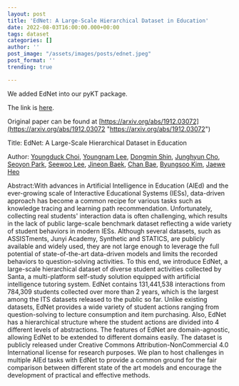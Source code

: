 ```yaml
---
layout: post
title: 'EdNet: A Large-Scale Hierarchical Dataset in Education'
date: 2022-08-03T16:00:00.000+00:00
tags: dataset
categories: []
author: ''
post_image: "/assets/images/posts/ednet.jpeg"
post_format: ''
trending: true

---
```

We added EdNet into our pyKT package.

The link is [here](https://pykt-toolkit.readthedocs.io/en/latest/datasets.html#ednet).

Original paper can be found at [https://arxiv.org/abs/1912.03072](https://arxiv.org/abs/1912.03072 "https://arxiv.org/abs/1912.03072")

Title: EdNet: A Large-Scale Hierarchical Dataset in Education

Author: [Youngduck Choi](https://arxiv.org/search/cs?searchtype=author&query=Choi%2C+Y), [Youngnam Lee](https://arxiv.org/search/cs?searchtype=author&query=Lee%2C+Y), [Dongmin Shin](https://arxiv.org/search/cs?searchtype=author&query=Shin%2C+D), [Junghyun Cho](https://arxiv.org/search/cs?searchtype=author&query=Cho%2C+J), [Seoyon Park](https://arxiv.org/search/cs?searchtype=author&query=Park%2C+S), [Seewoo Lee](https://arxiv.org/search/cs?searchtype=author&query=Lee%2C+S), [Jineon Baek](https://arxiv.org/search/cs?searchtype=author&query=Baek%2C+J), [Chan Bae](https://arxiv.org/search/cs?searchtype=author&query=Bae%2C+C), [Byungsoo Kim](https://arxiv.org/search/cs?searchtype=author&query=Kim%2C+B), [Jaewe Heo](https://arxiv.org/search/cs?searchtype=author&query=Heo%2C+J)

Abstract:With advances in Artificial Intelligence in Education (AIEd) and the ever-growing scale of Interactive Educational Systems (IESs), data-driven approach has become a common recipe for various tasks such as knowledge tracing and learning path recommendation. Unfortunately, collecting real students' interaction data is often challenging, which results in the lack of public large-scale benchmark dataset reflecting a wide variety of student behaviors in modern IESs. Although several datasets, such as ASSISTments, Junyi Academy, Synthetic and STATICS, are publicly available and widely used, they are not large enough to leverage the full potential of state-of-the-art data-driven models and limits the recorded behaviors to question-solving activities. To this end, we introduce EdNet, a large-scale hierarchical dataset of diverse student activities collected by Santa, a multi-platform self-study solution equipped with artificial intelligence tutoring system. EdNet contains 131,441,538 interactions from 784,309 students collected over more than 2 years, which is the largest among the ITS datasets released to the public so far. Unlike existing datasets, EdNet provides a wide variety of student actions ranging from question-solving to lecture consumption and item purchasing. Also, EdNet has a hierarchical structure where the student actions are divided into 4 different levels of abstractions. The features of EdNet are domain-agnostic, allowing EdNet to be extended to different domains easily. The dataset is publicly released under Creative Commons Attribution-NonCommercial 4.0 International license for research purposes. We plan to host challenges in multiple AIEd tasks with EdNet to provide a common ground for the fair comparison between different state of the art models and encourage the development of practical and effective methods.